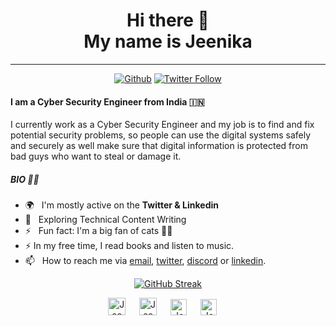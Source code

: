 <div align="center">
  <h1> Hi there 👋 <br>My name is Jeenika</h1>
</div>

---

<div align="center">
  
[![Github](https://img.shields.io/github/followers/J1NNX26?label=Follow&style=social)](https://github.com/J1NNX26)
[![Twitter Follow](https://img.shields.io/twitter/follow/J1NNX26?label=Twitter&style=social)](https://twitter.com/intent/follow?screen_name=J1NNX26) 
 
</div>

#### I am a Cyber Security Engineer from India :india:

I currently work as a Cyber Security Engineer and my job is to find and fix potential security problems, so people can use the digital systems safely and securely as well make sure that digital information is protected from bad guys who want to steal or damage it.

##### BIO :woman_technologist:

- 🌍&nbsp;&nbsp; I'm mostly active on the **Twitter & Linkedin**
- 🌱&nbsp;&nbsp; Exploring Technical Content Writing
- ⚡️&nbsp;&nbsp; Fun fact: I'm a big fan of cats 🐱‍💻
- :zap: In my free time, I read books and listen to music.
- 📫&nbsp;&nbsp; How to reach me via [email], [twitter], [discord] or [linkedin].

<div align="center">
  
[![GitHub Streak](https://streak-stats.demolab.com?user=J1NNX26&theme=graywhite&date_format=j%20M%5B%20Y%5D)](https://git.io/streak-stats)

</div>

<p align="center">
<a href= "https://instagram.com/j1nnx26">
<img src="https://img.icons8.com/ios-glyphs/256/000000/instagram-new.svg" alt="Jeenika's instagram profile" width="28px"/></a>
&emsp;
<a href="https://j1nx.info">
<img src="https://img.icons8.com/material/256/000000/globe--v1.png" alt="Jeenika's Blogsite" width="28px"/></a>
&emsp;
<a href="https://linkedin.com/in/jeenika">
<img src="https://img.icons8.com/ios-filled/256/000000/linkedin.svg" alt="Jeenika's linkedin profile" width="26px"/></a>
&emsp;
<a href="https://twitter.com/J1NNX26">
<img src="https://img.icons8.com/ios-filled/256/000000/twitter.svg" alt="Jeenika's twitter profile" width="26px"/></a>
&emsp;
<!--<a href="https://youtube.com/@bobbyiliev_">
<img src="https://img.icons8.com/ios-filled/256/000000/youtube.svg" alt="Bobby Iliev YouTube profile" width="26px"/></a>-->
</p>

[email]: mailto:j1nnx26@gmail.com
[twitter]: https://twitter.com/J1NNX26
[linkedin]: https://www.linkedin.com/in/jeenika
[discord]: https://www.discordapp.com/users/J1NX#1263
